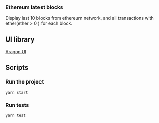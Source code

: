 ### Ethereum latest blocks

Display last 10 blocks from ethereum network, and all transactions with ether(ether > 0 ) for each block.

## UI library
[Aragon UI](https://github.com/aragon/aragon-ui)

## Scripts

### Run the project

``` yarn start ```

### Run tests

``` yarn test ```
